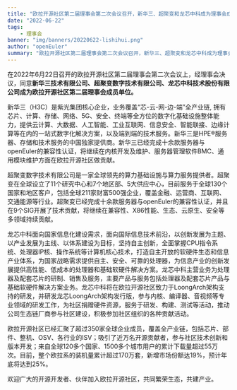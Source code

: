 ```yaml
---
title: "欧拉开源社区第二届理事会第二次会议召开，新华三、超聚变和龙芯中科成为理事会成员单位"
date: "2022-06-22"
tags:
    - 理事会
banner: "img/banners/20220622-lishihui.png"
author: "openEuler"
summary: "欧拉开源社区第二届理事会第二次会议召开，新华三、超聚变和龙芯中科成为理事会成员单位"
---
```


<ClientOnly>
  <news-newsHeader />
</ClientOnly>

<div class="markdown">

在2022年6月22日召开的欧拉开源社区第二届理事会第二次会议上，经理事会决议，同意**新华三技术有限公司、超聚变数字技术有限公司、龙芯中科技术股份有限公司成为欧拉开源社区第二届理事会成员单位。**

新华三（H3C）是紫光集团核心企业，业务覆盖“芯-云-网-边-端”全产业链, 拥有芯片、计算、存储、网络、5G、安全、终端等全方位的数字化基础设施整体能力，提供云计算、大数据、人工智能、工业互联网、信息安全、智能联接、边缘计算等在内的一站式数字化解决方案，以及端到端的技术服务。新华三是HPE®服务器、存储和技术服务的中国独家提供商。新华三已经完成十余款服务器与openEuler的兼容性认证，将继续在内核开发及维护、服务器管理软件BMC、通用模块维护方面在欧拉开源社区做贡献。

超聚变数字技术有限公司是一家全球领先的算力基础设施与算力服务提供者。超聚变在全球设立了11个研究中心和7个地区部、5大供应中心，目前服务于全球130个国家和地区客户，包括全球211家财富500强企业，覆盖金融、运营商、互联网、交通能源等行业。超聚变已经完成十余款服务器与openEuler的兼容性认证，并且在9个SIG开展了技术贡献，将继续在兼容性、X86性能、生态、云原生、安全等多领域持续贡献。

龙芯中科面向国家信息化建设需求，面向国际信息技术前沿，以创新发展为主题、以产业发展为主线、以体系建设为目标，坚持自主创新，全面掌握CPU指令系统、处理器IP核、操作系统等计算机核心技术，打造自主开放的软硬件生态和信息产业体系，为国家战略需求提供自主、安全、可靠的处理器，为信息产业的创新发展提供高性能、低成本的处理器和基础软硬件解决方案。龙芯中科主营业务为处理器及配套芯片的研制、销售及服务，主要产品与服务包括处理器及配套芯片产品与基础软硬件解决方案业务。龙芯中科将在欧拉开源社区致力于LoongArch架构支持的研发，并研发龙芯LoongArch架构发行版，参与内核、编译器、音视频等专业领域的研发工作，为社区捐赠硬件资源，服务于研发、构建、测试等活动，推动公司生态链厂商参与社区建设，积极参加社区组织的各种贡献活动。

欧拉开源社区已经汇聚了超过350家全球企业成员，覆盖全产业链，包括芯片、部件、整机、OSV、各行业的ISV；吸引了近万名开源贡献者，参与社区技术创新和版本开发；来自全球120多个国家、1500多个城市用户的累计下载量超过55万次。目前，整个欧拉系的装机量累计超过170万套，新增市场份额达19%，预计年底将达到25%。

欢迎广大的开源开发者、伙伴加入欧拉开源社区，共同繁荣生态，共建产业。

</div>
